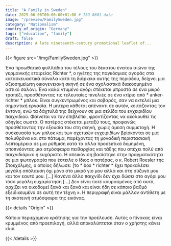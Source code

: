 ```yaml
---
title: "A Family in Sweden"
date: 2025-06-06T00:00:00+01:00 # ISO 8601 date
image: "/preview/FamilySweden.jpg"
category: "Nationalism"
country_of_origin: "Germany"
tags: ["education", "family"]
draft: false
description: A late nineteenth-century promotional leaflet of...
---
```




{{< figure src="/img/FamilySweden.jpg" >}}

Ένα προωθητικό φυλλάδιο του τέλους του δέκατου ένατου αιώνα της γερμανικής εταιρείας Richter *, ο ηγέτης της παγκόσμιας αγοράς στα κατασκευαστικά σύνολα κατά τη διάρκεια αυτής της περιόδου, δείχνει μια αξιοσημείωτη οικογενειακή σκηνή σε ένα σχολαστικά διακοσμημένο αστικό σαλόνι. Ένα καλά ντυμένο αγόρι στέκεται μπροστά σε ένα μικρό τραπέζι, προσθέτοντας τις τελευταίες πινελιές σε ένα κτίριο από * anker-richter * μπλοκ. Είναι συγκεντρωμένος και σοβαρός, σαν να εκτελεί μια σημαντική εργασία. Η μητέρα κάθεται απέναντι σε αυτόν, κοιτάζοντας τον έντονα, ενώ τα δάχτυλά της δείχνουν σε μια σελίδα του εγχειριδίου παιχνιδιού. Φαίνεται να τον επιβλέπει, φροντίζοντας να ακολουθεί τις οδηγίες σωστά. Ο πατέρας στέκεται μεταξύ τους, προφανώς προσθέτοντας την εξουσία του στη σκηνή, χωρίς άμεση συμμετοχή. Η συσκευασία των μπλοκ και των σχετικών εγχειριδίων βρίσκονται σε μια πολυθρόνα και στο πάτωμα, παρέχοντας τη μοναδική περιστασιακή λεπτομέρεια σε μια ρύθμιση κατά τα άλλα προσεκτικά δομημένη, αποπνέοντας μια ατμόσφαιρα πειθαρχίας και τάξης που απέχει πολύ από παιχνιδιάρικο ή ευχάριστο. Η απεικόνιση βασίστηκε στην πραγματικότητα σε μια φωτογραφία που έστειλε ο ίδιος ο πατέρας, ο κ. Robert Roesler της Στοκχόλμης, ο οποίος δήλωσε: [το * box * richter * έχει προκαλέσει μεγάλη απόλαυση όχι μόνο στο μικρό γιο μου αλλά και στη σύζυγό μου και τον εαυτό μου. [...] Κανένα άλλο παιχνίδι δεν έχει δώσει στο αγόρι μου τόσο μεγάλη ευχαρίστηση [...] Δεν είναι ποτέ κουρασμένος από αυτό, αρχίζει να οικοδομεί ξανά και ξανά και είναι ήδη σε κάποιο βαθμό εξειδικευμένο σε αυτή την τέχνη ». Η περιγραφή είναι μάλλον αντίθετη με τη σκοτεινή ατμόσφαιρα της εικόνας.

{{< details "Origin" >}}

Κάποιο περιεχόμενο κράτησης για την προέλευση. Αυτός ο πίνακας είναι κρυμμένος από προεπιλογή, αλλά αποκαλύπτεται όταν ο χρήστης κάνει κλικ.

{{< /details >}}

